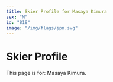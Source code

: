 ```yaml
---
title: Skier Profile for Masaya Kimura
sex: "M"
id: "818"
image: "/img/flags/jpn.svg" 
---
```


# Skier Profile

This page is for: Masaya Kimura.
    